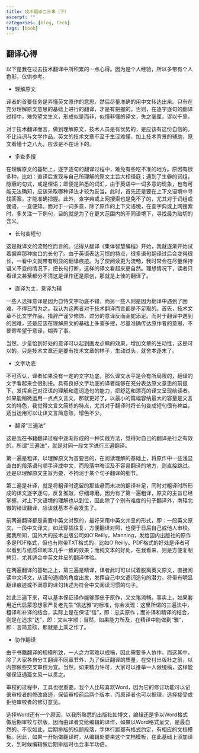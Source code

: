 ```yaml
---
title: 技术翻译二三事（下）
excerpt: ""
categories: [blog, tech]
tags: [book]
---
```


## 翻译心得

以下是我在过去技术翻译中所积累的一点心得。因为是个人经验，所以多带有个人色彩，仅供参考。

- 理解原文

译者的首要任务是弄懂英文原作的意思，然后尽量准确的用中文转达出来。只有在充分理解原文意思的基础上进行的翻译，才是有把握的。否则，在逐字逐句的翻译过程中，难免望文生义，形成似是而非，似懂非懂的译文，失之毫厘，谬以千里。

对于技术翻译而言，做到理解原文，技术人员是有优势的，是应该有这份自信的。不比诗词与文学作品，英文的技术文章不至于生涩难懂，加上技术背景的辅助，原文看懂十之八九，应该是不在话下的。

- 多查多搜

在理解原文的基础上，逐字逐句的翻译过程中，难免有些吃不准的地方。原因有很多种，比如：直译后发现与自己所理解的原文主旨大相径庭；遇到了生僻的词组，隐蔽的句式，或是俚语；即便是熟悉的词汇，由于英语中一词多意的现象，也有可能无法确知，应该采取哪种译法才较为妥当。此时，首先还是要在上下文语境中寻找答案，才能准确把握。此外，查字典或上网搜索也是免不了的，尤其对于词组或俚语，一查便知。而对于一词多意，除了原作的上下文语境，在查字典或上网搜索时，多关注一下例句，目的就是为了在更大范围内的不同语境下，寻找最为贴切的含义。

- 长句变短句

这是就译文的流畅性而言的。记得从翻译《集体智慧编程》开始，我就逐渐开始试着摒弃那种拗口的长句了。由于英语表达习惯的特点，很多语句翻译过后会变得很长，一看中文就带有明显的翻译痕迹。为了使阅读更为流畅，我时常会在尽量保持语义不变的情况下，把长句打断，这样的译文看起来更自然。理想情况下，读者只看译文甚至都分不清这是译作还是原创，那就是上佳的翻译了。

- 直译为主，意译为辅

一些人选择意译是因为自恃文字功底不错，而另一些人则是因为翻译中遇到了困难，不得已而为之。我认为这两者对于技术翻译而言都是不足取的。首先，技术文章不比文学作品，措辞严谨少修饰，过分的意译反而画蛇添足。而对于翻译中遇到的困难，还是应该在理解原文的基础上多查多搜，尽量准确传达原作者的意思，不要寄希望于意译，糊弄了事。

当然，少量恰到好处的意译可以起到画龙点睛的效果，增加文章的生动性，这是可以的。只是技术文章还是要有技术文章的样子，生动过头，就舍本逐末了。

- 文字功底

不可否认，译者如果没有一定的文字功底，那么译文水平是会有所局限的，翻译的文字看起来会很别扭。具有良好文字功底的译者能够在充分表达原文意思的前提下，发挥自己对汉语的理解和遣词造句的能力，把舒适和漂亮的译文呈现给读者。如果能稍微运用一点点文言文，那就更好了。以最小的篇幅容纳最大的容量是文言文的特色，我觉得文言文简练的特点，尤其对于翻译时将长句变成短句很有裨益，适当运用可以让译文言简意赅，增色不少。

- 翻译“三遍法”

这是我在书籍翻译过程中逐渐形成的一种实践方法，觉得对自己的翻译是行之有效的。所谓“三遍法”，就是对同一段文字进行三遍翻译。

第一遍是粗译，以理解原文为首要目的，在阅读理解的基础上，将原作中一些浅显直白的段落语句顺手译成中文，而段落中晦涩及不容易翻译的地方，则直接跳过。还是以理解原文主旨为要，不拘泥于某个句子翻译的细节。

第二遍是补译，就是将粗译时遗留的那些悬而未决的翻译补足，同时对粗译时所形成的译文逐字逐句，反复推敲，仔细琢磨。因为有了第一遍粗译，原文的主旨已经掌握，对上下文语境的理解也以到位，因此除了个别有难度的句子翻译外，南辕北辙的错误翻译，应该就基本不会发生了。

前两遍翻译都是需要中英文对照的，最好采用中英文并呈的形式，即：一段英文原文，一段中文译文，如此穿插往复，方便翻译对照，也便于日后自己或他人审校。据我所知，国外大的技术出版公司如O'Reilly，Manning，发给国内出版社的原作多是PDF格式，但也有附带TXT格式的，比如O'Reilly。PDF格式的好处是译者可以看到与纸质印刷本几乎一致的效果；而纯文本的好处，在我看来，则是方便复制拷贝，尤其适合中英文并呈的翻译体验。

在两遍翻译的基础之上，第三遍是精译，译者此时可以试着脱离英文原文，直接阅读中文译文，从语句通顺的角度出发，发挥自己中文遣词造句的潜力，将带有明显翻译痕迹或不满意的译句转述为符合中文阅读习惯的句子。

如此三遍下来，可以基本保证译作能够即忠于原作，又文笔流畅。事实上，如果套用近代启蒙思想家严复老先生“信达雅”的标准，你会发现：这里所谓的三遍法中，粗译和补译的结合，实际上是在保证“信”，即：忠实原作；而补译和精译的结合，则是在追求“达”，即：文从字顺；当然，如果能力所及，在精译中能做到“雅”，即：言简意赅，那就是上乘之作了。

- 协作翻译

由于书籍翻译的规模所致，一人之力常难以成稿，因此需要多人协作。而这其中，除了大家各自分工翻译不同章节外，为了保证翻译的质量，在交付出版社之前，以内部做些交叉审校为宜。当然，如果精力许可，大家可以推举一人做统稿，这样能够保证通篇文风一以贯之。

审校的过程中，工具也很重要。我个人比较喜欢Word，因为它的修订功能可以记录审校者的修改痕迹，保留审校前后两个版本，而原译者也可以据理，选择接受或拒绝审校者的修订意见。

选择Word还有一个原因，以我所熟悉的出版社如博文，编辑还是多以Word格式做后期审校与排版，因而由译者交给编辑的译作，如果以Word格式呈交，是最自然的。不仅如此，后期排版的标题段落，字体行距都有格式约定，有相应的文档模板。因此，如果一开始做翻译时，从编辑处要来这个文档模板，在此基础上添加译文，到时候编辑做后期排版时也会事半功倍。
